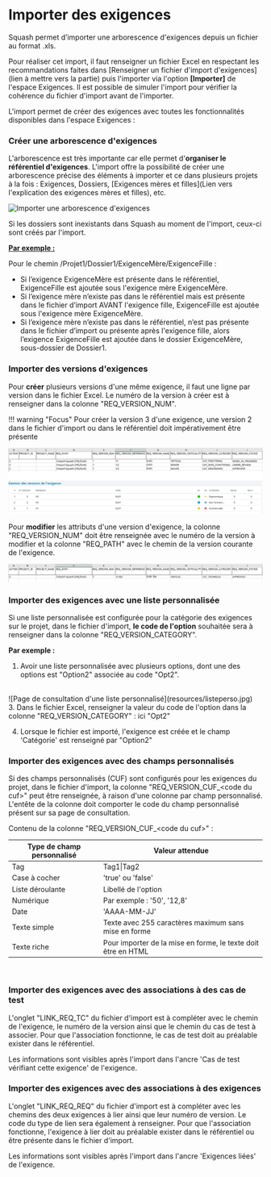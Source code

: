 # Importer des exigences

Squash permet d’importer une arborescence d'exigences depuis un fichier au format .xls. 

Pour réaliser cet import, il  faut renseigner un fichier Excel en respectant les recommandations faites dans [Renseigner un fichier d'import d'exigences](lien à mettre vers la partie) puis l'importer via l'option **[Importer]** de l'espace Exigences. Il est possible de simuler l'import pour vérifier la cohérence du fichier d'import avant de l'importer.

L'import permet de créer des exigences avec toutes les fonctionnalités disponibles dans l'espace Exigences :

### Créer une arborescence d'exigences

L'arborescence est très importante car elle permet d'**organiser le référentiel d'exigences**. L'import offre la possibilité de créer une arborescence précise des éléments à importer et ce dans plusieurs projets à la fois : Exigences, Dossiers, [Exigences mères et filles](Lien vers l'explication des exigences mères et filles), etc.

![Importer une arborescence d'exigences](resources/import-arbo-exi.png)

Si les dossiers sont inexistants dans Squash au moment de l'import, ceux-ci sont créés par l'import. 

<u>**Par exemple :**</u>

Pour le chemin /Projet1/Dossier1/ExigenceMère/ExigenceFille :

- Si l’exigence ExigenceMère est présente dans le référentiel, ExigenceFille est ajoutée sous l'exigence mère ExigenceMère. 
- Si l’exigence mère n’existe pas dans le référentiel mais est présente dans le fichier d’import AVANT l'exigence fille, ExigenceFille est ajoutée sous l'exigence mère ExigenceMère. 
- Si l’exigence mère n’existe pas dans le référentiel, n’est pas présente dans le fichier d’import ou présente après l'exigence fille, alors l’exigence ExigenceFille est ajoutée dans le dossier ExigenceMère, sous-dossier de Dossier1.

### Importer des versions d'exigences

Pour **créer** plusieurs versions d'une même exigence, il faut une ligne par version dans le fichier Excel. Le numéro de la version à créer est à renseigner dans la colonne "REQ_VERSION_NUM".

!!! warning "Focus"
	Pour créer la version 3 d'une exigence, une version 2 dans le fichier d'import ou dans le référentiel doit impérativement être présente

![Importer des versions d'exigence](resources/import-version-exi.png)

Pour **modifier** les attributs d'une version d'exigence, la colonne "REQ_VERSION_NUM" doit être renseignée avec le numéro de la version à modifier et la colonne "REQ_PATH" avec le chemin de la version courante de l'exigence.

![Mettre à jour des exigences via l'import](resources/import-version-exi-update.jpg)

### Importer des exigences avec une liste personnalisée
Si une liste personnalisée est configurée pour la catégorie des exigences sur le projet, dans le fichier d'import, **le code de l'option** souhaitée sera à renseigner dans la colonne "REQ_VERSION_CATEGORY".

**Par exemple :**

1. Avoir une liste personnalisée avec plusieurs options, dont une des options est "Option2" associée au code "Opt2".
<br/>
![Page de consultation d'une liste personnalisé](resources/listeperso.jpg)
<br/>
3. Dans le fichier Excel, renseigner la valeur du code de l'option dans la colonne "REQ_VERSION_CATEGORY" : ici "Opt2"

4. Lorsque le fichier est importé, l'exigence est créée et le champ 'Catégorie' est renseigné par "Option2"

### Importer des exigences avec des champs personnalisés

Si des champs personnalisés (CUF) sont configurés pour les exigences du projet, dans le fichier d'import, la colonne "REQ_VERSION_CUF_<code du cuf\>" peut être renseignée, à raison d'une colonne par champ personnalisé. L'entête de la colonne doit comporter le code du champ personnalisé présent sur sa page de consultation.

Contenu de la colonne "REQ_VERSION_CUF_<code du cuf\>" :

| Type de champ personnalisé | Valeur attendue |
|--|--|
| Tag | Tag1\|Tag2 |
| Case à cocher| 'true' ou 'false' |
| Liste déroulante | Libellé de l'option |
| Numérique| Par exemple : '50', '12,8' |
| Date| 'AAAA-MM-JJ'  |
| Texte simple| Texte avec 255 caractères maximum sans mise en forme  |
| Texte riche| Pour importer de la mise en forme, le texte doit être en HTML  |
<br/>

### Importer des exigences avec des associations à des cas de test

L'onglet "LINK_REQ_TC" du fichier d'import est à compléter avec le chemin de l'exigence, le numéro de la version ainsi que le chemin du cas de test à associer. Pour que l'association fonctionne, le cas de test doit au préalable exister dans le référentiel.

Les informations sont visibles après l'import dans l'ancre 'Cas de test vérifiant cette exigence'  de l'exigence.

### Importer des exigences avec des associations à des exigences

L'onglet "LINK_REQ_REQ" du fichier d'import est à compléter avec les chemins des deux exigences à lier ainsi que leur numéro de version. Le code du type de lien sera également à renseigner. Pour que l'association fonctionne, l'exigence à lier doit au préalable exister dans le référentiel ou être présente dans le fichier d'import.

Les informations sont visibles après l'import dans l'ancre 'Exigences liées' de l'exigence.
